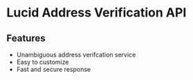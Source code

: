 # Lucid Address Verification API

## Features

* Unambiguous address verifcation service
* Easy to customize
* Fast and secure response

